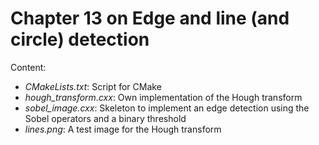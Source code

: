 # Chapter 13 on Edge and line (and circle) detection

Content:

- *CMakeLists.txt*: Script for CMake
- *hough_transform.cxx*: Own implementation of the Hough transform
- *sobel_image.cxx*: Skeleton to implement an edge detection using the Sobel operators and a binary threshold
- *lines.png*: A test image for the Hough transform
